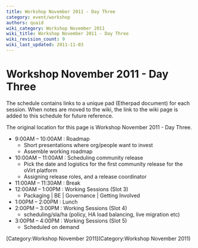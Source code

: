 ```yaml
---
title: Workshop November 2011 - Day Three
category: event/workshop
authors: quaid
wiki_category: Workshop November 2011
wiki_title: Workshop November 2011 - Day Three
wiki_revision_count: 9
wiki_last_updated: 2011-11-03
---
```


# Workshop November 2011 - Day Three

The schedule contains links to a unique pad (Etherpad document) for each session. When notes are moved to the wiki, the link to the wiki page is added to this schedule for future reference.

The original location for this page is Workshop November 2011 - Day Three.

*   9:00AM – 10:00AM : Roadmap
    -   Short presentations where org/people want to invest
    -   Assemble working roadmap
*   10:00AM – 11:00AM : Scheduling community release
    -   Pick the date and logistics for the first community release for the oVirt platform
    -   Assigning release roles, and a release coordinator
*   11:00AM – 11:30AM : Break
*   12:00AM – 1:00PM : Working Sessions (Slot 3)
    -   Packaging | BE | Governance | Getting Involved
*   1:00PM – 2:00PM : Lunch
*   2:00PM – 3:00PM : Working Sessions (Slot 4)
    -   scheduling/sla/ha (policy, HA load balancing, live migration etc)
*   3:00PM – 4:00PM : Working Sessions (Slot 5)
    -   Scheduled on demand

[Category:Workshop November 2011](Category:Workshop November 2011)
